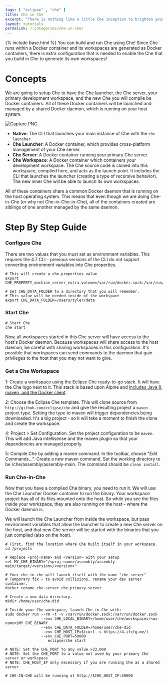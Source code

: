 ```yaml
---
tags: [ "eclipse" , "che" ]
title: Che in Che
excerpt: "There is nothing like a little Che inception to brighten your day."
layout: tutorials
permalink: /:categories/che-in-che/
---
```

{% include base.html %}
You can build and run Che using Che!  Since Che runs within a Docker container and its workspaces are generated as Docker containers, there is extra configuration that is needed to enable the Che that you build in Che to generate its own workspaces!
# Concepts  
We are going to setup Che to have the Che launcher, the Che server, your primary development workspace, and the new Che you will compile be Docker containers. All of these Docker containers will be launched and managed by a shared Docker daemon, which is running on your host system.

![Capture.PNG]({{base}}{{site.links["Capture.PNG"]}})

* **Native**: The CLI that launches your main instance of Che with the `che-launcher`.
* **Che Launcher**: A Docker container, which provides cross-platform management of your Che server.
* **Che Server**: A Docker container running your primary Che server.
* **Che Workspace**: A Docker container which containers your development workspace. The Che source code is cloned into this workspace, compiled here, and acts as the launch point. It includes the CLI that launches the launcher (creating a type of recursive behavior). The new inner Che will be able to launch its own workspaces.

All of these containers share a common Docker daemon that is running on the host operating system. This means that even though we are doing Che-in-Che (or why not Che-in-Che-in-Che), all of the containers created are siblings of one another managed by the same daemon.

# Step By Step Guide  
### Configure Che
There are two values that you must set as environment variables. This requires the 4.7 CLI - previous versions of the CLI do not support converting environment variables into Che properties.
```text  
# This will create a che.properties value
export CHE_PROPERTY_machine_server_extra_volume=/var/run/docker.sock:/var/run/docker.sock

# Set CHE_DATA_FOLDER to a directory that you will remember.
# This value will be needed inside of the workspace
export CHE_DATA_FOLDER=/Users/tyler/data
```
### Start Che
```shell  
# Start Che
che start
```
Now, all workspaces started in this Che server will have access to the host's Docker daemon. Because workspaces will share access to the host daemon, be careful with sharing workspaces in this configuration. It's possible that workspaces can send commands to the daemon that gain privileges to the host that you may not want to give.

### Get a Che Workspace
1: Create a workspace using the Eclipse Che ready-to-go stack. It will have the Che logo next to it. This stack is based upon Alpine and [includes Java 8, maven, and the Docker client](https://github.com/eclipse/che-dockerfiles/tree/master/recipes/alpine_jdk8).

2: Choose the Eclipse Che template. This will clone source from `http://github.com/eclipse/che` and give the resulting project a `maven` project type. Setting the type to maven will trigger dependencies being downloaded. It's a big project - so it will take a moment to finish the clone and create the workspace.

4: Project > Set Configuration.  Set the project configuration to be `maven`. This will add Java intellisense and the maven plugin so that your dependencies are managed properly.

5:  Compile Che by adding a maven command.  In the toolbar, choose "Edit Commands...".  Create a new maven command.  Set the working directory to be /che/assembly/assembly-main.  The command should be `clean install`.

### Run Che-in-Che
Now that you have a compiled Che binary, you need to run it.  We will use the Che Launcher Docker container to run the binary. Your workspace project has all of its files mounted onto the host. So while you see the files inside your workspace, they are also running on the host - where the Docker daemon is.

We will launch the Che Launcher from inside the workspace, but pass environment variables that allow the launcher to create a new Che server on the host, and that new Che server will be started with the binaries that you just compiled (also on the host).

```shell  
# First, find the location where Che built itself in your workspace.
cd /projects

# Replace <proj-name> and <version> with your setup
set MY_CHE_BINARY="/<proj-name>/assembly/assembly-main/target/<version>/<version>"

# Your che-in-che will launch itself with the name "che-server"
# Temporary fix - to avoid collisions, rename your dev server container.
docker rename che-server che-primary-server

# Create a new data directory.
mkdir /home/user/che-did

# Inside your Che workspace, launch Che-in-Che with:
sudo docker run --rm -t -v /var/run/docker.sock:/var/run/docker.sock
                --env CHE_LOCAL_BINARY=/home/user/che/workspaces/<ws-name>$MY_CHE_BINARY
                --env CHE_DATA_FOLDER=/home/user/che-did
                --env CHE_HOST_IP=$(curl -s https://4.ifcfg.me/)
                --env CHE_PORT=50000
                   eclipse/che start

# NOTE: Set the CHE_PORT to any value >33,000
# NOTE: Set the CHE_PORT to a value not used by your primary Che server or workspace
# NOTE: CHE_HOST_IP only necessary if you are running Che as a shared server

# CHE-IN-CHE will be running at http://$CHE_HOST_IP:50000
```
